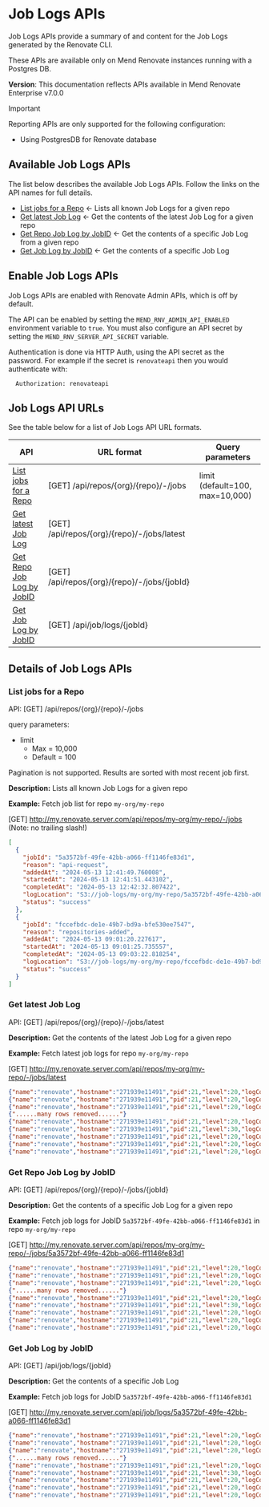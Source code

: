 # Job Logs APIs

Job Logs APIs provide a summary of and content for the Job Logs generated by the Renovate CLI.

These APIs are available only on Mend Renovate instances running with a Postgres DB.

**Version**: This documentation reflects APIs available in Mend Renovate Enterprise v7.0.0

> [!IMPORTANT]  
> Reporting APIs are only supported for the following configuration:
> - Using PostgresDB for Renovate database

## Available Job Logs APIs

The list below describes the available Job Logs APIs. Follow the links on the API names for full details.

- [List jobs for a Repo](#list-jobs-for-a-repo) ← Lists all known Job Logs for a given repo
- [Get latest Job Log](#get-latest-job-log) ← Get the contents of the latest Job Log for a given repo
- [Get Repo Job Log by JobID](#get-repo-job-log-by-jobid) ← Get the contents of a specific Job Log from a given repo
- [Get Job Log by JobID](#get-job-log-by-jobid) ← Get the contents of a specific Job Log

## Enable Job Logs APIs

Job Logs APIs are enabled with Renovate Admin APIs, which is off by default.

The API can be enabled by setting the `MEND_RNV_ADMIN_API_ENABLED` environment variable to `true`.
You must also configure an API secret by setting the `MEND_RNV_SERVER_API_SECRET` variable.

Authentication is done via HTTP Auth, using the API secret as the password.
For example if the secret is `renovateapi` then you would authenticate with:

```
  Authorization: renovateapi
```

## Job Logs API URLs

See the table below for a list of Job Logs API URL formats.

| API                                                     | URL format                                  | Query parameters                                                                   |
|---------------------------------------------------------|---------------------------------------------|------------------------------------------------------------------------------------|
| [List jobs for a Repo](#list-jobs-for-a-repo)           | [GET] /api/repos/{org}/{repo}/-/jobs        | limit (default=100, max=10,000)                                                                                   |
| [Get latest Job Log](#get-latest-job-log)               | [GET] /api/repos/{org}/{repo}/-/jobs/latest |                                                                                    |
| [Get Repo Job Log by JobID](#get-repo-job-log-by-jobid) | [GET] /api/repos/{org}/{repo}/-/jobs/{jobId} |                                                                                    |
| [Get Job Log by JobID](#get-job-log-by-jobid)           | [GET] /api/job/logs/{jobId}                 |                                                                                    |

## Details of Job Logs APIs

### List jobs for a Repo

API: [GET] /api/repos/{org}/{repo}/-/jobs

query parameters:
- limit
  - Max = 10,000
  - Default = 100

Pagination is not supported. Results are sorted with most recent job first.

**Description:** Lists all known Job Logs for a given repo

**Example:** Fetch job list for repo `my-org/my-repo`

[GET] http://my.renovate.server.com/api/repos/my-org/my-repo/-/jobs   (Note: no trailing slash!)

```json
[
  {
    "jobId": "5a3572bf-49fe-42bb-a066-ff1146fe83d1",
    "reason": "api-request",
    "addedAt": "2024-05-13 12:41:49.760008",
    "startedAt": "2024-05-13 12:41:51.443102",
    "completedAt": "2024-05-13 12:42:32.807422",
    "logLocation": "S3://job-logs/my-org/my-repo/5a3572bf-49fe-42bb-a066-ff1146fe83d1.log.gz",
    "status": "success"
  },
  {
    "jobId": "fccefbdc-de1e-49b7-bd9a-bfe530ee7547",
    "reason": "repositories-added",
    "addedAt": "2024-05-13 09:01:20.227617",
    "startedAt": "2024-05-13 09:01:25.735557",
    "completedAt": "2024-05-13 09:03:22.818254",
    "logLocation": "S3://job-logs/my-org/my-repo/fccefbdc-de1e-49b7-bd9a-bfe530ee7547.log.gz",
    "status": "success"
  }
]
```

### Get latest Job Log

API: [GET] /api/repos/{org}/{repo}/-/jobs/latest

**Description:** Get the contents of the latest Job Log for a given repo

**Example:** Fetch latest job logs for repo `my-org/my-repo`

[GET] http://my.renovate.server.com/api/repos/my-org/my-repo/-/jobs/latest

```json
{"name":"renovate","hostname":"271939e11491","pid":21,"level":20,"logContext":"5a3572bf-49fe-42bb-a066-ff1146fe83d1","config":{},"msg":"File config","time":"2024-05-13T12:41:58.139Z","v":0}
{"name":"renovate","hostname":"271939e11491","pid":21,"level":20,"logContext":"5a3572bf-49fe-42bb-a066-ff1146fe83d1","config":{},"msg":"CLI config","time":"2024-05-13T12:41:58.143Z","v":0}
{"name":"renovate","hostname":"271939e11491","pid":21,"level":20,"logContext":"5a3572bf-49fe-42bb-a066-ff1146fe83d1","config":{},"msg":"Env config","time":"2024-05-13T12:41:58.152Z","v":0}
{"......many rows removed......"}
{"name":"renovate","hostname":"271939e11491","pid":21,"level":20,"logContext":"5a3572bf-49fe-42bb-a066-ff1146fe83d1","repository":"my-org/my-repo","hosts":[],"msg":"dns cache","time":"2024-05-13T12:42:29.346Z","v":0}
{"name":"renovate","hostname":"271939e11491","pid":21,"level":30,"logContext":"5a3572bf-49fe-42bb-a066-ff1146fe83d1","repository":"my-org/my-repo","cloned":false,"durationMs":29063,"msg":"Repository finished","time":"2024-05-13T12:42:29.348Z","v":0}
{"name":"renovate","hostname":"271939e11491","pid":21,"level":20,"logContext":"5a3572bf-49fe-42bb-a066-ff1146fe83d1","msg":"Checking file package cache for expired items","time":"2024-05-13T12:42:29.351Z","v":0}
{"name":"renovate","hostname":"271939e11491","pid":21,"level":20,"logContext":"5a3572bf-49fe-42bb-a066-ff1146fe83d1","msg":"Verifying and cleaning cache: /tmp/renovate/cache/renovate/renovate-cache-v1","time":"2024-05-13T12:42:29.521Z","v":0}
{"name":"renovate","hostname":"271939e11491","pid":21,"level":20,"logContext":"5a3572bf-49fe-42bb-a066-ff1146fe83d1","msg":"Deleted 0 of 29 file cached entries in 840ms","time":"2024-05-13T12:42:30.193Z","v":0}
```

### Get Repo Job Log by JobID

API: [GET] /api/repos/{org}/{repo}/-/jobs/{jobId}

**Description:** Get the contents of a specific Job Log for a given repo

**Example:** Fetch job logs for JobID `5a3572bf-49fe-42bb-a066-ff1146fe83d1` in repo `my-org/my-repo`

[GET] http://my.renovate.server.com/api/repos/my-org/my-repo/-/jobs/5a3572bf-49fe-42bb-a066-ff1146fe83d1

```json
{"name":"renovate","hostname":"271939e11491","pid":21,"level":20,"logContext":"5a3572bf-49fe-42bb-a066-ff1146fe83d1","config":{},"msg":"File config","time":"2024-05-13T12:41:58.139Z","v":0}
{"name":"renovate","hostname":"271939e11491","pid":21,"level":20,"logContext":"5a3572bf-49fe-42bb-a066-ff1146fe83d1","config":{},"msg":"CLI config","time":"2024-05-13T12:41:58.143Z","v":0}
{"name":"renovate","hostname":"271939e11491","pid":21,"level":20,"logContext":"5a3572bf-49fe-42bb-a066-ff1146fe83d1","config":{},"msg":"Env config","time":"2024-05-13T12:41:58.152Z","v":0}
{"......many rows removed......"}
{"name":"renovate","hostname":"271939e11491","pid":21,"level":20,"logContext":"5a3572bf-49fe-42bb-a066-ff1146fe83d1","repository":"my-org/my-repo","hosts":[],"msg":"dns cache","time":"2024-05-13T12:42:29.346Z","v":0}
{"name":"renovate","hostname":"271939e11491","pid":21,"level":30,"logContext":"5a3572bf-49fe-42bb-a066-ff1146fe83d1","repository":"my-org/my-repo","cloned":false,"durationMs":29063,"msg":"Repository finished","time":"2024-05-13T12:42:29.348Z","v":0}
{"name":"renovate","hostname":"271939e11491","pid":21,"level":20,"logContext":"5a3572bf-49fe-42bb-a066-ff1146fe83d1","msg":"Checking file package cache for expired items","time":"2024-05-13T12:42:29.351Z","v":0}
{"name":"renovate","hostname":"271939e11491","pid":21,"level":20,"logContext":"5a3572bf-49fe-42bb-a066-ff1146fe83d1","msg":"Verifying and cleaning cache: /tmp/renovate/cache/renovate/renovate-cache-v1","time":"2024-05-13T12:42:29.521Z","v":0}
{"name":"renovate","hostname":"271939e11491","pid":21,"level":20,"logContext":"5a3572bf-49fe-42bb-a066-ff1146fe83d1","msg":"Deleted 0 of 29 file cached entries in 840ms","time":"2024-05-13T12:42:30.193Z","v":0}
```

### Get Job Log by JobID

API: [GET] /api/job/logs/{jobId}

**Description:** Get the contents of a specific Job Log

**Example:** Fetch job logs for JobID `5a3572bf-49fe-42bb-a066-ff1146fe83d1`

[GET] http://my.renovate.server.com/api/job/logs/5a3572bf-49fe-42bb-a066-ff1146fe83d1

```json
{"name":"renovate","hostname":"271939e11491","pid":21,"level":20,"logContext":"5a3572bf-49fe-42bb-a066-ff1146fe83d1","config":{},"msg":"File config","time":"2024-05-13T12:41:58.139Z","v":0}
{"name":"renovate","hostname":"271939e11491","pid":21,"level":20,"logContext":"5a3572bf-49fe-42bb-a066-ff1146fe83d1","config":{},"msg":"CLI config","time":"2024-05-13T12:41:58.143Z","v":0}
{"name":"renovate","hostname":"271939e11491","pid":21,"level":20,"logContext":"5a3572bf-49fe-42bb-a066-ff1146fe83d1","config":{},"msg":"Env config","time":"2024-05-13T12:41:58.152Z","v":0}
{"......many rows removed......"}
{"name":"renovate","hostname":"271939e11491","pid":21,"level":20,"logContext":"5a3572bf-49fe-42bb-a066-ff1146fe83d1","repository":"my-org/my-repo","hosts":[],"msg":"dns cache","time":"2024-05-13T12:42:29.346Z","v":0}
{"name":"renovate","hostname":"271939e11491","pid":21,"level":30,"logContext":"5a3572bf-49fe-42bb-a066-ff1146fe83d1","repository":"my-org/my-repo","cloned":false,"durationMs":29063,"msg":"Repository finished","time":"2024-05-13T12:42:29.348Z","v":0}
{"name":"renovate","hostname":"271939e11491","pid":21,"level":20,"logContext":"5a3572bf-49fe-42bb-a066-ff1146fe83d1","msg":"Checking file package cache for expired items","time":"2024-05-13T12:42:29.351Z","v":0}
{"name":"renovate","hostname":"271939e11491","pid":21,"level":20,"logContext":"5a3572bf-49fe-42bb-a066-ff1146fe83d1","msg":"Verifying and cleaning cache: /tmp/renovate/cache/renovate/renovate-cache-v1","time":"2024-05-13T12:42:29.521Z","v":0}
{"name":"renovate","hostname":"271939e11491","pid":21,"level":20,"logContext":"5a3572bf-49fe-42bb-a066-ff1146fe83d1","msg":"Deleted 0 of 29 file cached entries in 840ms","time":"2024-05-13T12:42:30.193Z","v":0}
```
